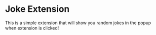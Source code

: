 # Joke Extension

This is a simple extension that will show you random jokes in the popup when extension is clicked!
